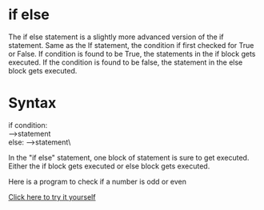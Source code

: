 # if else

The if else statement is a slightly more advanced version of the if statement. Same as the If statement, the condition if first checked for True or False. If condition is found to be True, the statements in the if block gets executed. If the condition is found to be false, the statement in the else block gets executed.

# Syntax

if condition:\
-->statement\
else:
-->statement\


In the "if else" statement, one block of statement is sure to get executed. Either the if block gets executed or else block gets executed.

Here is a program to check if a number is odd or even

[Click here to try it yourself](https://github.com/pythoncoder100/practice/blob/master/if_else.ipynb)








